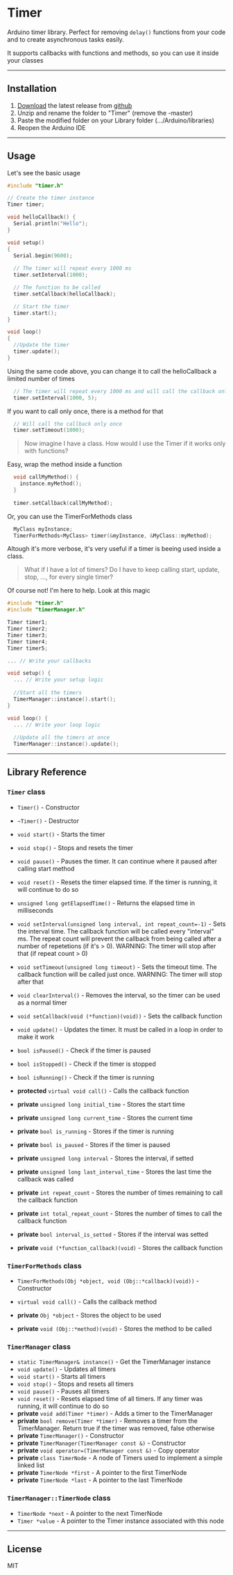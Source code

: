 # Timer
Arduino timer library. Perfect for removing `delay()` functions from your code and to create asynchronous tasks easily.

It supports callbacks with functions and methods, so you can use it inside your classes

------------------------

## Installation
1. [Download](https://github.com/brunocalou/Timer/archive/master.zip) the latest release from [github](https://github.com/brunocalou/Timer)
2. Unzip and rename the folder to "Timer" (remove the -master)
3. Paste the modified folder on your Library folder (.../Arduino/libraries)
4. Reopen the Arduino IDE

------------------------

## Usage

Let's see the basic usage

```cpp
#include "timer.h"

// Create the timer instance
Timer timer;

void helloCallback() {
  Serial.println("Hello");
}

void setup()
{
  Serial.begin(9600);
  
  // The timer will repeat every 1000 ms
  timer.setInterval(1000); 

  // The function to be called
  timer.setCallback(helloCallback);

  // Start the timer
  timer.start();
}

void loop()
{
  //Update the timer
  timer.update();
}
```

Using the same code above, you can change it to call the helloCallback a limited number of times
```cpp
  // The timer will repeat every 1000 ms and will call the callback only 5 times
  timer.setInterval(1000, 5);
```

If you want to call only once, there is a method for that

```cpp
  // Will call the callback only once
  timer.setTimeout(1000);
```

> Now imagine I have a class. How would I use the Timer if it works only with functions?

Easy, wrap the method inside a function

```cpp
  void callMyMethod() {
    instance.myMethod();
  }
  
  timer.setCallback(callMyMethod);
```

Or, you can use the TimerForMethods class

```cpp
  MyClass myInstance;
  TimerForMethods<MyClass> timer(&myInstance, &MyClass::myMethod);
```

Altough it's more verbose, it's very useful if a timer is beeing used inside a class.

> What if I have a lot of timers? Do I have to keep calling start, update, stop, ..., for every single timer?

Of course not! I'm here to help. Look at this magic

```cpp
#include "timer.h"
#include "timerManager.h"

Timer timer1;
Timer timer2;
Timer timer3;
Timer timer4;
Timer timer5;

... // Write your callbacks

void setup() {
  ... // Write your setup logic
  
  //Start all the timers
  TimerManager::instance().start();
}

void loop() {
  ... // Write your loop logic
  
  //Update all the timers at once
  TimerManager::instance().update();
```

------------------------

## Library Reference

### `Timer` class

*  `Timer()` - Constructor

*  `~Timer()` - Destructor

*  `void start()` - Starts the timer

*  `void stop()` - Stops and resets the timer

*  `void pause()` - Pauses the timer. It can continue where it paused after calling start method

* `void reset()` - Resets the timer elapsed time. If the timer is running, it will continue to do so

*  `unsigned long getElapsedTime()` - Returns the elapsed time in milliseconds

*  `void setInterval(unsigned long interval, int repeat_count=-1)` - Sets the interval time. The callback function will be called every "interval" ms. The repeat count will prevent the callback from being called after a number of repetetions (if it's > 0). WARNING: The timer will stop after that (if repeat count > 0)

*  `void setTimeout(unsigned long timeout)` - Sets the timeout time. The callback function will be called just once. WARNING: The timer will stop after that

*  `void clearInterval()` - Removes the interval, so the timer can be used as a normal timer

*  `void setCallback(void (*function)(void))` - Sets the callback function

*  `void update()` - Updates the timer. It must be called in a loop in order to make it work

*  `bool isPaused()` - Check if the timer is paused

*  `bool isStopped()` - Check if the timer is stopped

*  `bool isRunning()` - Check if the timer is running

*  **protected** `virtual void call()` - Calls the callback function

*  **private** `unsigned long initial_time` - Stores the start time

*  **private** `unsigned long current_time` - Stores the current time

*  **private** `bool is_running` - Stores if the timer is running

*  **private** `bool is_paused` - Stores if the timer is paused

*  **private** `unsigned long interval` - Stores the interval, if setted

*  **private** `unsigned long last_interval_time` - Stores the last time the callback was called

*  **private** `int repeat_count` - Stores the number of times remaining to call the callback function

*  **private** `int total_repeat_count` - Stores the number of times to call the callback function

*  **private** `bool interval_is_setted` - Stores if the interval was setted

*  **private** `void (*function_callback)(void)` - Stores the callback function

### `TimerForMethods` class

*  `TimerForMethods(Obj *object, void (Obj::*callback)(void))` - Constructor

*  `virtual void call()` - Calls the callback method

*  **private** `Obj *object` - Stores the object to be used

*  **private** `void (Obj::*method)(void)` - Stores the method to be called

### `TimerManager` class

*  `static TimerManager& instance()` - Get the TimerManager instance
*  `void update()` - Updates all timers
*  `void start()` - Starts all timers
*  `void stop()` - Stops and resets all timers
*  `void pause()` - Pauses all timers
*  `void reset()` - Resets elapsed time of all timers. If any timer was running, it will continue to do so
*  **private** `void add(Timer *timer)` - Adds a timer to the TimerManager
*  **private** `bool remove(Timer *timer)` - Removes a timer from the TimerManager. Return true if the timer was removed, false otherwise
*  **private** `TimerManager()` - Constructor
*  **private** `TimerManager(TimerManager const &)` - Constructor
*  **private** `void operator=(TimerManager const &)` - Copy operator
*  **private** `class TimerNode` - A node of Timers used to implement a simple linked list
*  **private** `TimerNode *first` - A pointer to the first TimerNode
*  **private** `TimerNode *last` - A pointer to the last TimerNode


### `TimerManager::TimerNode` class

*  `TimerNode *next` - A pointer to the next TimerNode
*  `Timer *value` - A pointer to the Timer instance associated with this node

------------------------

## License
MIT
